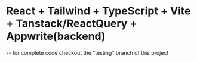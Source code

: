 # React + Tailwind + TypeScript + Vite + Tanstack/ReactQuery + Appwrite(backend)

-- for complete code checkout the "testing" branch of this project

